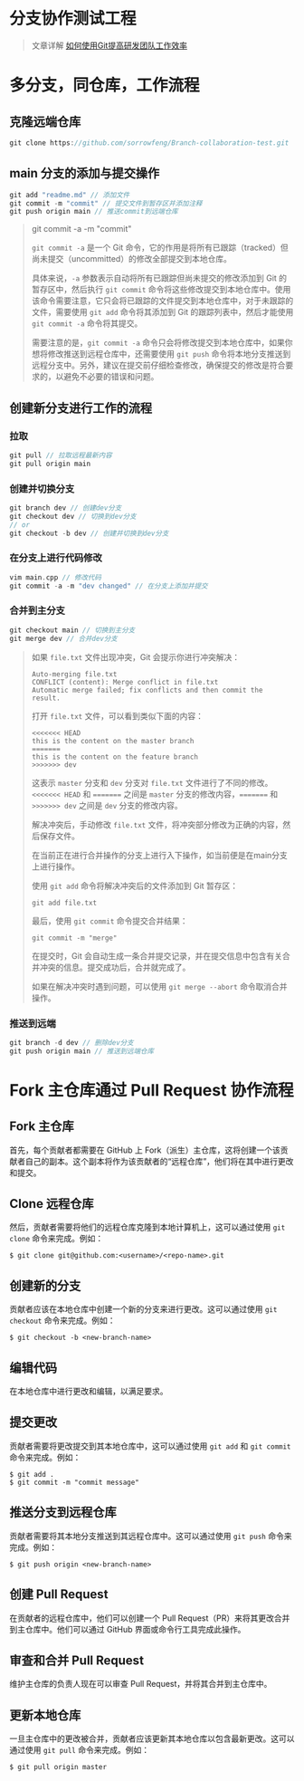 # 分支协作测试工程

> 文章详解 [如何使用Git提高研发团队工作效率](https://zhuanlan.zhihu.com/p/55602151)



# 多分支，同仓库，工作流程

## 克隆远端仓库

```cpp
git clone https://github.com/sorrowfeng/Branch-collaboration-test.git
```

## main 分支的添加与提交操作

```cpp
git add "readme.md" // 添加文件
git commit -m "commit" // 提交文件到暂存区并添加注释
git push origin main // 推送commit到远端仓库
```

> git commit -a -m "commit" 
>
> `git commit -a` 是一个 Git 命令，它的作用是将所有已跟踪（tracked）但尚未提交（uncommitted）的修改全部提交到本地仓库。
>
> 具体来说，`-a` 参数表示自动将所有已跟踪但尚未提交的修改添加到 Git 的暂存区中，然后执行 `git commit` 命令将这些修改提交到本地仓库中。使用该命令需要注意，它只会将已跟踪的文件提交到本地仓库中，对于未跟踪的文件，需要使用 `git add` 命令将其添加到 Git 的跟踪列表中，然后才能使用 `git commit -a` 命令将其提交。
>
> 需要注意的是，`git commit -a` 命令只会将修改提交到本地仓库中，如果你想将修改推送到远程仓库中，还需要使用 `git push` 命令将本地分支推送到远程分支中。另外，建议在提交前仔细检查修改，确保提交的修改是符合要求的，以避免不必要的错误和问题。

## 创建新分支进行工作的流程

### 拉取

```cpp
git pull // 拉取远程最新内容
git pull origin main
```

### 创建并切换分支

```cpp
git branch dev // 创建dev分支
git checkout dev // 切换到dev分支
// or
git checkout -b dev // 创建并切换到dev分支
```

### 在分支上进行代码修改

```cpp
vim main.cpp // 修改代码
git commit -a -m "dev changed" // 在分支上添加并提交
```

### 合并到主分支

``` cpp
git checkout main // 切换到主分支
git merge dev // 合并dev分支
```

> 如果 `file.txt` 文件出现冲突，Git 会提示你进行冲突解决：
>
> ```
> Auto-merging file.txt
> CONFLICT (content): Merge conflict in file.txt
> Automatic merge failed; fix conflicts and then commit the result.
> ```
>
> 打开 `file.txt` 文件，可以看到类似下面的内容：
>
> ```
> <<<<<<< HEAD
> this is the content on the master branch
> =======
> this is the content on the feature branch
> >>>>>>> dev
> ```
>
> 这表示 `master` 分支和 `dev` 分支对 `file.txt` 文件进行了不同的修改。`<<<<<<< HEAD` 和 `=======` 之间是 `master` 分支的修改内容，`=======` 和 `>>>>>>> dev` 之间是 `dev` 分支的修改内容。
>
> 解决冲突后，手动修改 `file.txt` 文件，将冲突部分修改为正确的内容，然后保存文件。
>
> 在当前正在进行合并操作的分支上进行入下操作，如当前便是在main分支上进行操作。
>
> 使用 `git add` 命令将解决冲突后的文件添加到 Git 暂存区：
>
> ```
> git add file.txt
> ```
>
> 最后，使用 `git commit` 命令提交合并结果：
>
> ```
> git commit -m "merge"
> ```
>
> 在提交时，Git 会自动生成一条合并提交记录，并在提交信息中包含有关合并冲突的信息。提交成功后，合并就完成了。
>
> 如果在解决冲突时遇到问题，可以使用 `git merge --abort` 命令取消合并操作。

### 推送到远端

```cpp
git branch -d dev // 删除dev分支
git push origin main // 推送到远端仓库
```

# Fork 主仓库通过 Pull Request 协作流程

## Fork 主仓库

首先，每个贡献者都需要在 GitHub 上 Fork（派生）主仓库，这将创建一个该贡献者自己的副本。这个副本将作为该贡献者的“远程仓库”，他们将在其中进行更改和提交。

## Clone 远程仓库

然后，贡献者需要将他们的远程仓库克隆到本地计算机上，这可以通过使用 `git clone` 命令来完成。例如：

```
$ git clone git@github.com:<username>/<repo-name>.git
```

## 创建新的分支

贡献者应该在本地仓库中创建一个新的分支来进行更改。这可以通过使用 `git checkout` 命令来完成。例如：

```
$ git checkout -b <new-branch-name>
```

## 编辑代码

在本地仓库中进行更改和编辑，以满足要求。

## 提交更改

贡献者需要将更改提交到其本地仓库中，这可以通过使用 `git add` 和 `git commit` 命令来完成。例如：

```
$ git add .
$ git commit -m "commit message"
```

## 推送分支到远程仓库

贡献者需要将其本地分支推送到其远程仓库中。这可以通过使用 `git push` 命令来完成。例如：

```
$ git push origin <new-branch-name>
```

## 创建 Pull Request

在贡献者的远程仓库中，他们可以创建一个 Pull Request（PR）来将其更改合并到主仓库中。他们可以通过 GitHub 界面或命令行工具完成此操作。

## 审查和合并 Pull Request

维护主仓库的负责人现在可以审查 Pull Request，并将其合并到主仓库中。

## 更新本地仓库

一旦主仓库中的更改被合并，贡献者应该更新其本地仓库以包含最新更改。这可以通过使用 `git pull` 命令来完成。例如：

```
$ git pull origin master
```



